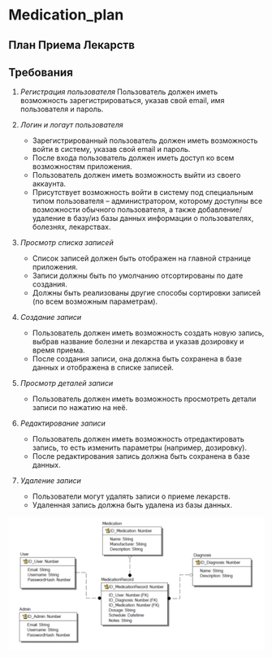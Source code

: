 # Medication_plan
## План Приема Лекарств
## Требования
1.  _Регистрация пользователя_
    Пользователь должен иметь возможность зарегистрироваться, указав свой email, имя пользователя и пароль.

2. _Логин и логаут пользователя_
   - Зарегистрированный пользователь должен иметь возможность войти в систему, указав свой email и пароль.
   - После входа пользователь должен иметь доступ ко всем возможностям приложения.
   - Пользователь должен иметь возможность выйти из своего аккаунта.
   - Присутствует возможность войти в систему под специальным типом пользователя – администратором, которому доступны
     все возможности обычного пользователя, а также добавление/удаление в базу/из базы данных информации о пользователях, болезнях, лекарствах.

3. _Просмотр списка записей_ 
   - Список записей должен быть отображен на главной странице приложения.
   - Записи должны быть по умолчанию отсортированы по дате создания.
   - Должны быть реализованы другие способы сортировки записей (по всем возможным параметрам).

4. _Создание записи_ 
   - Пользователь должен иметь возможность создать новую запись, выбрав название болезни и лекарства и указав дозировку и время приема.
   - После создания записи, она должна быть сохранена в базе данных и отображена в списке записей.

5. _Просмотр деталей записи_
   - Пользователь должен иметь возможность просмотреть детали записи по нажатию на неё.

6. _Редактирование записи_ 
   - Пользователь должен иметь возможность отредактировать запись, то есть изменить параметры (например, дозировку).
   - После редактирования запись должна быть сохранена в базе данных.

7. _Удаление записи_
   - Пользователи могут удалять записи о приеме лекарств.
   - Удаленная запись должна быть удалена из базы данных.

![Alt text](model.png)